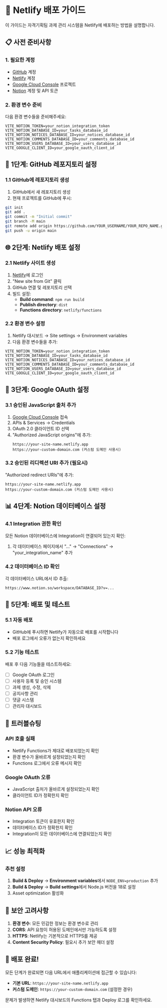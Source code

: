 # 🚀 Netlify 배포 가이드

이 가이드는 자격기획팀 과제 관리 시스템을 Netlify에 배포하는 방법을 설명합니다.

## 📋 사전 준비사항

### 1. 필요한 계정
- [GitHub](https://github.com) 계정
- [Netlify](https://netlify.com) 계정
- [Google Cloud Console](https://console.cloud.google.com) 프로젝트
- [Notion](https://notion.so) 계정 및 API 토큰

### 2. 환경 변수 준비
다음 환경 변수들을 준비해주세요:

```
VITE_NOTION_TOKEN=your_notion_integration_token
VITE_NOTION_DATABASE_ID=your_tasks_database_id
VITE_NOTION_NOTICES_DATABASE_ID=your_notices_database_id
VITE_NOTION_COMMENTS_DATABASE_ID=your_comments_database_id
VITE_NOTION_USERS_DATABASE_ID=your_users_database_id
VITE_GOOGLE_CLIENT_ID=your_google_oauth_client_id
```

## 🔧 1단계: GitHub 레포지토리 설정

### 1.1 GitHub에 레포지토리 생성
1. GitHub에서 새 레포지토리 생성
2. 현재 프로젝트를 GitHub에 푸시:

```bash
git init
git add .
git commit -m "Initial commit"
git branch -M main
git remote add origin https://github.com/YOUR_USERNAME/YOUR_REPO_NAME.git
git push -u origin main
```

## 🌐 2단계: Netlify 배포 설정

### 2.1 Netlify 사이트 생성
1. [Netlify](https://app.netlify.com)에 로그인
2. "New site from Git" 클릭
3. GitHub 연결 및 레포지토리 선택
4. 빌드 설정:
   - **Build command**: `npm run build`
   - **Publish directory**: `dist`
   - **Functions directory**: `netlify/functions`

### 2.2 환경 변수 설정
1. Netlify 대시보드 → Site settings → Environment variables
2. 다음 환경 변수들을 추가:

```
VITE_NOTION_TOKEN=your_notion_integration_token
VITE_NOTION_DATABASE_ID=your_tasks_database_id
VITE_NOTION_NOTICES_DATABASE_ID=your_notices_database_id
VITE_NOTION_COMMENTS_DATABASE_ID=your_comments_database_id
VITE_NOTION_USERS_DATABASE_ID=your_users_database_id
VITE_GOOGLE_CLIENT_ID=your_google_oauth_client_id
```

## 🔑 3단계: Google OAuth 설정

### 3.1 승인된 JavaScript 출처 추가
1. [Google Cloud Console](https://console.cloud.google.com) 접속
2. APIs & Services → Credentials
3. OAuth 2.0 클라이언트 ID 선택
4. "Authorized JavaScript origins"에 추가:
   ```
   https://your-site-name.netlify.app
   https://your-custom-domain.com (커스텀 도메인 사용시)
   ```

### 3.2 승인된 리디렉션 URI 추가 (필요시)
"Authorized redirect URIs"에 추가:
```
https://your-site-name.netlify.app
https://your-custom-domain.com (커스텀 도메인 사용시)
```

## 📊 4단계: Notion 데이터베이스 설정

### 4.1 Integration 권한 확인
모든 Notion 데이터베이스에 Integration이 연결되어 있는지 확인:
1. 각 데이터베이스 페이지에서 "..." → "Connections" → "your_integration_name" 추가

### 4.2 데이터베이스 ID 확인
각 데이터베이스 URL에서 ID 추출:
```
https://www.notion.so/workspace/DATABASE_ID?v=...
```

## 🚀 5단계: 배포 및 테스트

### 5.1 자동 배포
- GitHub에 푸시하면 Netlify가 자동으로 배포를 시작합니다
- 배포 로그에서 오류가 없는지 확인하세요

### 5.2 기능 테스트
배포 후 다음 기능들을 테스트하세요:
- [ ] Google OAuth 로그인
- [ ] 사용자 등록 및 승인 시스템
- [ ] 과제 생성, 수정, 삭제
- [ ] 공지사항 관리
- [ ] 댓글 시스템
- [ ] 관리자 대시보드

## 🔧 트러블슈팅

### API 호출 실패
- Netlify Functions가 제대로 배포되었는지 확인
- 환경 변수가 올바르게 설정되었는지 확인
- Functions 로그에서 오류 메시지 확인

### Google OAuth 오류
- JavaScript 출처가 올바르게 설정되었는지 확인
- 클라이언트 ID가 정확한지 확인

### Notion API 오류
- Integration 토큰이 유효한지 확인
- 데이터베이스 ID가 정확한지 확인
- Integration이 모든 데이터베이스에 연결되었는지 확인

## 📈 성능 최적화

### 추천 설정
1. **Build & Deploy** → **Environment variables**에서 `NODE_ENV=production` 추가
2. **Build & Deploy** → **Build settings**에서 Node.js 버전을 18로 설정
3. Asset optimization 활성화

## 🔐 보안 고려사항

1. **환경 변수**: 모든 민감한 정보는 환경 변수로 관리
2. **CORS**: API 요청이 허용된 도메인에서만 가능하도록 설정
3. **HTTPS**: Netlify는 기본적으로 HTTPS를 제공
4. **Content Security Policy**: 필요시 추가 보안 헤더 설정

## 🎯 배포 완료!

모든 단계가 완료되면 다음 URL에서 애플리케이션에 접근할 수 있습니다:
- **기본 URL**: `https://your-site-name.netlify.app`
- **커스텀 도메인**: `https://your-custom-domain.com` (설정한 경우)

문제가 발생하면 Netlify 대시보드의 Functions 탭과 Deploy 로그를 확인하세요.